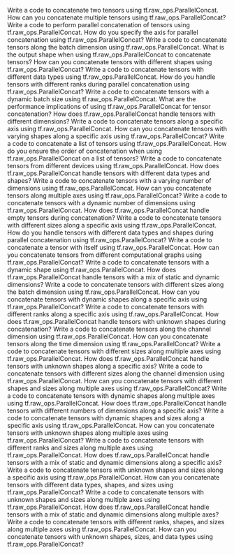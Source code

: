 Write a code to concatenate two tensors using tf.raw_ops.ParallelConcat.
How can you concatenate multiple tensors using tf.raw_ops.ParallelConcat?
Write a code to perform parallel concatenation of tensors using tf.raw_ops.ParallelConcat.
How do you specify the axis for parallel concatenation using tf.raw_ops.ParallelConcat?
Write a code to concatenate tensors along the batch dimension using tf.raw_ops.ParallelConcat.
What is the output shape when using tf.raw_ops.ParallelConcat to concatenate tensors?
How can you concatenate tensors with different shapes using tf.raw_ops.ParallelConcat?
Write a code to concatenate tensors with different data types using tf.raw_ops.ParallelConcat.
How do you handle tensors with different ranks during parallel concatenation using tf.raw_ops.ParallelConcat?
Write a code to concatenate tensors with a dynamic batch size using tf.raw_ops.ParallelConcat.
What are the performance implications of using tf.raw_ops.ParallelConcat for tensor concatenation?
How does tf.raw_ops.ParallelConcat handle tensors with different dimensions?
Write a code to concatenate tensors along a specific axis using tf.raw_ops.ParallelConcat.
How can you concatenate tensors with varying shapes along a specific axis using tf.raw_ops.ParallelConcat?
Write a code to concatenate a list of tensors using tf.raw_ops.ParallelConcat.
How do you ensure the order of concatenation when using tf.raw_ops.ParallelConcat on a list of tensors?
Write a code to concatenate tensors from different devices using tf.raw_ops.ParallelConcat.
How does tf.raw_ops.ParallelConcat handle tensors with different data types and shapes?
Write a code to concatenate tensors with a varying number of dimensions using tf.raw_ops.ParallelConcat.
How can you concatenate tensors along multiple axes using tf.raw_ops.ParallelConcat?
Write a code to concatenate tensors with a dynamic number of dimensions using tf.raw_ops.ParallelConcat.
How does tf.raw_ops.ParallelConcat handle empty tensors during concatenation?
Write a code to concatenate tensors with different sizes along a specific axis using tf.raw_ops.ParallelConcat.
How do you handle tensors with different data types and shapes during parallel concatenation using tf.raw_ops.ParallelConcat?
Write a code to concatenate a tensor with itself using tf.raw_ops.ParallelConcat.
How can you concatenate tensors from different computational graphs using tf.raw_ops.ParallelConcat?
Write a code to concatenate tensors with a dynamic shape using tf.raw_ops.ParallelConcat.
How does tf.raw_ops.ParallelConcat handle tensors with a mix of static and dynamic dimensions?
Write a code to concatenate tensors with different sizes along the batch dimension using tf.raw_ops.ParallelConcat.
How can you concatenate tensors with dynamic shapes along a specific axis using tf.raw_ops.ParallelConcat?
Write a code to concatenate tensors with different ranks along a specific axis using tf.raw_ops.ParallelConcat.
How does tf.raw_ops.ParallelConcat handle tensors with unknown shapes during concatenation?
Write a code to concatenate tensors along the channel dimension using tf.raw_ops.ParallelConcat.
How can you concatenate tensors along the time dimension using tf.raw_ops.ParallelConcat?
Write a code to concatenate tensors with different sizes along multiple axes using tf.raw_ops.ParallelConcat.
How does tf.raw_ops.ParallelConcat handle tensors with unknown shapes along a specific axis?
Write a code to concatenate tensors with different sizes along the channel dimension using tf.raw_ops.ParallelConcat.
How can you concatenate tensors with different shapes and sizes along multiple axes using tf.raw_ops.ParallelConcat?
Write a code to concatenate tensors with dynamic shapes along multiple axes using tf.raw_ops.ParallelConcat.
How does tf.raw_ops.ParallelConcat handle tensors with different numbers of dimensions along a specific axis?
Write a code to concatenate tensors with dynamic shapes and sizes along a specific axis using tf.raw_ops.ParallelConcat.
How can you concatenate tensors with unknown shapes along multiple axes using tf.raw_ops.ParallelConcat?
Write a code to concatenate tensors with different ranks and sizes along multiple axes using tf.raw_ops.ParallelConcat.
How does tf.raw_ops.ParallelConcat handle tensors with a mix of static and dynamic dimensions along a specific axis?
Write a code to concatenate tensors with unknown shapes and sizes along a specific axis using tf.raw_ops.ParallelConcat.
How can you concatenate tensors with different data types, shapes, and sizes using tf.raw_ops.ParallelConcat?
Write a code to concatenate tensors with unknown shapes and sizes along multiple axes using tf.raw_ops.ParallelConcat.
How does tf.raw_ops.ParallelConcat handle tensors with a mix of static and dynamic dimensions along multiple axes?
Write a code to concatenate tensors with different ranks, shapes, and sizes along multiple axes using tf.raw_ops.ParallelConcat.
How can you concatenate tensors with unknown shapes, sizes, and data types using tf.raw_ops.ParallelConcat?